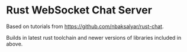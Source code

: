 # Rust WebSocket Chat Server

Based on tutorials from https://github.com/nbaksalyar/rust-chat.

Builds in latest rust toolchain and newer versions of libraries included in above.